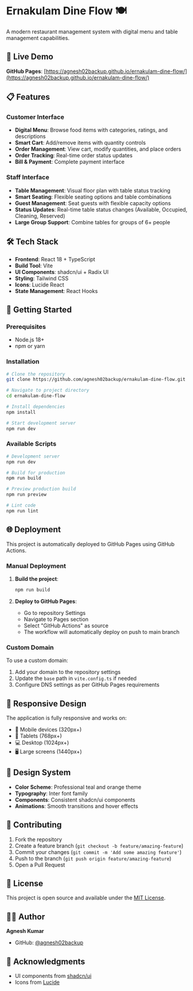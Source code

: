 # Ernakulam Dine Flow 🍽️

A modern restaurant management system with digital menu and table management capabilities.

## 🚀 Live Demo

**GitHub Pages**: [https://agnesh02backup.github.io/ernakulam-dine-flow/](https://agnesh02backup.github.io/ernakulam-dine-flow/)

## 📋 Features

### Customer Interface
- **Digital Menu**: Browse food items with categories, ratings, and descriptions
- **Smart Cart**: Add/remove items with quantity controls
- **Order Management**: View cart, modify quantities, and place orders
- **Order Tracking**: Real-time order status updates
- **Bill & Payment**: Complete payment interface

### Staff Interface
- **Table Management**: Visual floor plan with table status tracking
- **Smart Seating**: Flexible seating options and table combinations
- **Guest Management**: Seat guests with flexible capacity options
- **Status Updates**: Real-time table status changes (Available, Occupied, Cleaning, Reserved)
- **Large Group Support**: Combine tables for groups of 6+ people

## 🛠️ Tech Stack

- **Frontend**: React 18 + TypeScript
- **Build Tool**: Vite
- **UI Components**: shadcn/ui + Radix UI
- **Styling**: Tailwind CSS
- **Icons**: Lucide React
- **State Management**: React Hooks

## 🚀 Getting Started

### Prerequisites
- Node.js 18+ 
- npm or yarn

### Installation

```bash
# Clone the repository
git clone https://github.com/agnesh02backup/ernakulam-dine-flow.git

# Navigate to project directory
cd ernakulam-dine-flow

# Install dependencies
npm install

# Start development server
npm run dev
```

### Available Scripts

```bash
# Development server
npm run dev

# Build for production
npm run build

# Preview production build
npm run preview

# Lint code
npm run lint
```

## 🌐 Deployment

This project is automatically deployed to GitHub Pages using GitHub Actions.

### Manual Deployment

1. **Build the project**:
   ```bash
   npm run build
   ```

2. **Deploy to GitHub Pages**:
   - Go to repository Settings
   - Navigate to Pages section
   - Select "GitHub Actions" as source
   - The workflow will automatically deploy on push to main branch

### Custom Domain

To use a custom domain:
1. Add your domain to the repository settings
2. Update the `base` path in `vite.config.ts` if needed
3. Configure DNS settings as per GitHub Pages requirements

## 📱 Responsive Design

The application is fully responsive and works on:
- 📱 Mobile devices (320px+)
- 📱 Tablets (768px+)
- 💻 Desktop (1024px+)
- 🖥️ Large screens (1440px+)

## 🎨 Design System

- **Color Scheme**: Professional teal and orange theme
- **Typography**: Inter font family
- **Components**: Consistent shadcn/ui components
- **Animations**: Smooth transitions and hover effects

## 🤝 Contributing

1. Fork the repository
2. Create a feature branch (`git checkout -b feature/amazing-feature`)
3. Commit your changes (`git commit -m 'Add some amazing feature'`)
4. Push to the branch (`git push origin feature/amazing-feature`)
5. Open a Pull Request

## 📄 License

This project is open source and available under the [MIT License](LICENSE).

## 👨‍💻 Author

**Agnesh Kumar**
- GitHub: [@agnesh02backup](https://github.com/agnesh02backup)

## 🙏 Acknowledgments

- UI components from [shadcn/ui](https://ui.shadcn.com)
- Icons from [Lucide](https://lucide.dev)
